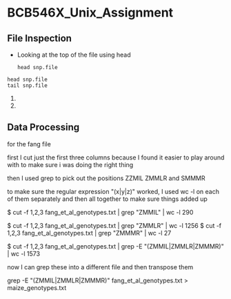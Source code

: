 # BCB546X_Unix_Assignment

## File Inspection

 * Looking at the top of the file using head

   `head snp.file`

```
head snp.file
tail snp.file
```

1.

2.



## Data Processing

for the fang file

first I cut just the first three columns because I found it easier to play around with to make sure i was doing the right thing

then I used grep to pick out the positions ZZMIL ZMMLR and SMMMR

to make sure the regular expression "(x|y|z)" worked, I used wc -l on each of them separately and then all together to make sure things added up

$ cut -f 1,2,3 fang_et_al_genotypes.txt | grep "ZMMIL" | wc -l
290

$ cut -f 1,2,3 fang_et_al_genotypes.txt | grep "ZMMLR" | wc -l
1256
$ cut -f 1,2,3 fang_et_al_genotypes.txt | grep "ZMMMR" | wc -l
27

$ cut -f 1,2,3 fang_et_al_genotypes.txt | grep -E "(ZMMIL|ZMMLR|ZMMMR)" | wc -l
1573

now I can grep these into a different file and then transpose them 

grep -E "(ZMMIL|ZMMLR|ZMMMR)" fang_et_al_genotypes.txt > maize_genotypes.txt

